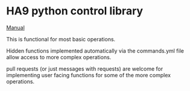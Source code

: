 # HA9 python control library

[Manual](./Documents/JDS_HA9_Manual.pdf)

This is functional for most basic operations.

Hidden functions implemented automatically via the commands.yml
file allow access to more complex operations.

pull requests (or just messages with requests) are welcome for
implementing user facing functions for some of the more complex
operations.

